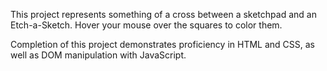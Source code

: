 This project represents something of a cross between a sketchpad and an Etch-a-Sketch. Hover your mouse over the squares to color them.

Completion of this project demonstrates proficiency in HTML and CSS, as well as DOM manipulation with JavaScript.